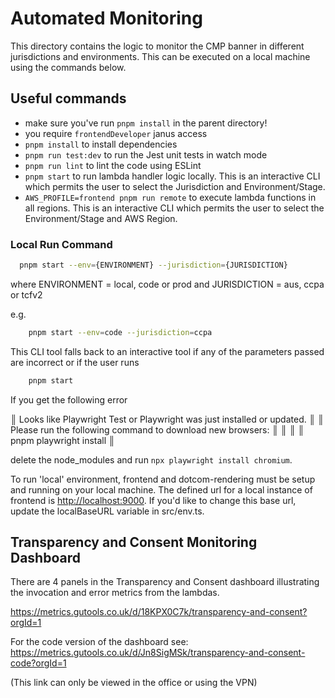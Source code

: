 # Automated Monitoring

This directory contains the logic to monitor the CMP banner in different jurisdictions and environments. This can be executed on a local machine using the commands below.

## Useful commands

-   make sure you've run `pnpm install` in the parent directory!
-   you require `frontendDeveloper` janus access
-   `pnpm install` to install dependencies
-   `pnpm run test:dev` to run the Jest unit tests in watch mode
-   `pnpm run lint` to lint the code using ESLint
-   `pnpm start` to run lambda handler logic locally. This is an interactive CLI which permits the user to select the Jurisdiction and Environment/Stage.
-   `AWS_PROFILE=frontend pnpm run remote` to execute lambda functions in all regions. This is an interactive CLI which permits the user to select the Environment/Stage and AWS Region.

### Local Run Command

```sh
  pnpm start --env={ENVIRONMENT} --jurisdiction={JURISDICTION}
```

where ENVIRONMENT = local, code or prod
and JURISDICTION = aus, ccpa or tcfv2

e.g.

```sh
    pnpm start --env=code --jurisdiction=ccpa
```

This CLI tool falls back to an interactive tool if any of the parameters passed are incorrect or if the user runs

```sh
    pnpm start
```

If you get the following error

║ Looks like Playwright Test or Playwright was just installed or updated. ║
║ Please run the following command to download new browsers:              ║
║                                                                         ║
║     pnpm playwright install                                             ║

delete the node_modules and run  `npx playwright install chromium`.


To run 'local' environment, frontend and dotcom-rendering must be setup and running on your local machine. The defined url for a local instance of frontend is <http://localhost:9000>. If you'd like to change this base url, update the localBaseURL variable in src/env.ts.

## Transparency and Consent Monitoring Dashboard

There are 4 panels in the Transparency and Consent dashboard illustrating the invocation and error metrics from the lambdas.

<https://metrics.gutools.co.uk/d/18KPX0C7k/transparency-and-consent?orgId=1>

For the code version of the dashboard see: <https://metrics.gutools.co.uk/d/Jn8SigMSk/transparency-and-consent-code?orgId=1>

(This link can only be viewed in the office or using the VPN)
